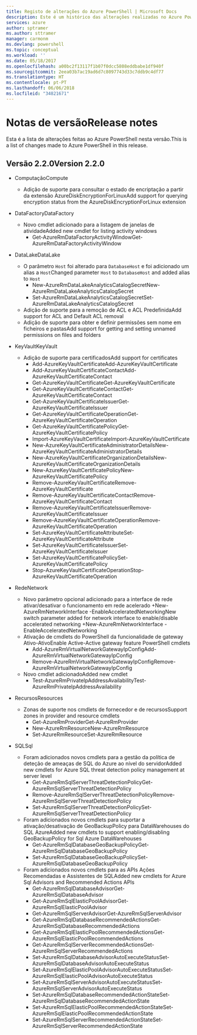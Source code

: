 ```yaml
---
title: Registo de alterações do Azure PowerShell | Microsoft Docs
description: Este é um histórico das alterações realizadas no Azure PowerShell na versão mais recente.
services: azure
author: sptramer
ms.author: sttramer
manager: carmonm
ms.devlang: powershell
ms.topic: conceptual
ms.workload: ''
ms.date: 05/18/2017
ms.openlocfilehash: a00bc2f13117f1b07f0dcc5808eddbabe1df940f
ms.sourcegitcommit: 2eea03b7ac19ad6d7c8097743d33c7ddb9c4df77
ms.translationtype: HT
ms.contentlocale: pt-PT
ms.lasthandoff: 06/06/2018
ms.locfileid: "34821671"
---
```

# <a name="release-notes"></a><span data-ttu-id="f49b2-103">Notas de versão</span><span class="sxs-lookup"><span data-stu-id="f49b2-103">Release notes</span></span>

<span data-ttu-id="f49b2-104">Esta é a lista de alterações feitas ao Azure PowerShell nesta versão.</span><span class="sxs-lookup"><span data-stu-id="f49b2-104">This is a list of changes made to Azure PowerShell in this release.</span></span>

## <a name="version-220"></a><span data-ttu-id="f49b2-105">Versão 2.2.0</span><span class="sxs-lookup"><span data-stu-id="f49b2-105">Version 2.2.0</span></span>
* <span data-ttu-id="f49b2-106">Computação</span><span class="sxs-lookup"><span data-stu-id="f49b2-106">Compute</span></span>
  - <span data-ttu-id="f49b2-107">Adição de suporte para consultar o estado de encriptação a partir da extensão AzureDiskEncryptionForLinux</span><span class="sxs-lookup"><span data-stu-id="f49b2-107">Add support for querying encryption status from the AzureDiskEncryptionForLinux extension</span></span>
* <span data-ttu-id="f49b2-108">DataFactory</span><span class="sxs-lookup"><span data-stu-id="f49b2-108">DataFactory</span></span>
  - <span data-ttu-id="f49b2-109">Novo cmdlet adicionado para a listagem de janelas de atividade</span><span class="sxs-lookup"><span data-stu-id="f49b2-109">Added new cmdlet for listing activity windows</span></span>
    + <span data-ttu-id="f49b2-110">Get-AzureRmDataFactoryActivityWindow</span><span class="sxs-lookup"><span data-stu-id="f49b2-110">Get-AzureRmDataFactoryActivityWindow</span></span>
* <span data-ttu-id="f49b2-111">DataLake</span><span class="sxs-lookup"><span data-stu-id="f49b2-111">DataLake</span></span>
  - <span data-ttu-id="f49b2-112">O parâmetro `Host` foi alterado para `DatabaseHost` e foi adicionado um alias a `Host`</span><span class="sxs-lookup"><span data-stu-id="f49b2-112">Changed parameter `Host` to `DatabaseHost` and added alias to `Host`</span></span>
    + <span data-ttu-id="f49b2-113">New-AzureRmDataLakeAnalyticsCatalogSecret</span><span class="sxs-lookup"><span data-stu-id="f49b2-113">New-AzureRmDataLakeAnalyticsCatalogSecret</span></span>
    + <span data-ttu-id="f49b2-114">Set-AzureRmDataLakeAnalyticsCatalogSecret</span><span class="sxs-lookup"><span data-stu-id="f49b2-114">Set-AzureRmDataLakeAnalyticsCatalogSecret</span></span>
  - <span data-ttu-id="f49b2-115">Adição de suporte para a remoção de ACL e ACL Predefinida</span><span class="sxs-lookup"><span data-stu-id="f49b2-115">Add support for ACL and Default ACL removal</span></span>
  - <span data-ttu-id="f49b2-116">Adição de suporte para obter e definir permissões sem nome em ficheiros e pastas</span><span class="sxs-lookup"><span data-stu-id="f49b2-116">Add support for getting and setting unnamed permissions on files and folders</span></span>
* <span data-ttu-id="f49b2-117">KeyVault</span><span class="sxs-lookup"><span data-stu-id="f49b2-117">KeyVault</span></span>
  - <span data-ttu-id="f49b2-118">Adição de suporte para certificados</span><span class="sxs-lookup"><span data-stu-id="f49b2-118">Add support for certificates</span></span>
    + <span data-ttu-id="f49b2-119">Add-AzureKeyVaultCertificate</span><span class="sxs-lookup"><span data-stu-id="f49b2-119">Add-AzureKeyVaultCertificate</span></span>
    + <span data-ttu-id="f49b2-120">Add-AzureKeyVaultCertificateContact</span><span class="sxs-lookup"><span data-stu-id="f49b2-120">Add-AzureKeyVaultCertificateContact</span></span>
    + <span data-ttu-id="f49b2-121">Get-AzureKeyVaultCertificate</span><span class="sxs-lookup"><span data-stu-id="f49b2-121">Get-AzureKeyVaultCertificate</span></span>
    + <span data-ttu-id="f49b2-122">Get-AzureKeyVaultCertificateContact</span><span class="sxs-lookup"><span data-stu-id="f49b2-122">Get-AzureKeyVaultCertificateContact</span></span>
    + <span data-ttu-id="f49b2-123">Get-AzureKeyVaultCertificateIssuer</span><span class="sxs-lookup"><span data-stu-id="f49b2-123">Get-AzureKeyVaultCertificateIssuer</span></span>
    + <span data-ttu-id="f49b2-124">Get-AzureKeyVaultCertificateOperation</span><span class="sxs-lookup"><span data-stu-id="f49b2-124">Get-AzureKeyVaultCertificateOperation</span></span>
    + <span data-ttu-id="f49b2-125">Get-AzureKeyVaultCertificatePolicy</span><span class="sxs-lookup"><span data-stu-id="f49b2-125">Get-AzureKeyVaultCertificatePolicy</span></span>
    + <span data-ttu-id="f49b2-126">Import-AzureKeyVaultCertificate</span><span class="sxs-lookup"><span data-stu-id="f49b2-126">Import-AzureKeyVaultCertificate</span></span>
    + <span data-ttu-id="f49b2-127">New-AzureKeyVaultCertificateAdministratorDetails</span><span class="sxs-lookup"><span data-stu-id="f49b2-127">New-AzureKeyVaultCertificateAdministratorDetails</span></span>
    + <span data-ttu-id="f49b2-128">New-AzureKeyVaultCertificateOrganizationDetails</span><span class="sxs-lookup"><span data-stu-id="f49b2-128">New-AzureKeyVaultCertificateOrganizationDetails</span></span>
    + <span data-ttu-id="f49b2-129">New-AzureKeyVaultCertificatePolicy</span><span class="sxs-lookup"><span data-stu-id="f49b2-129">New-AzureKeyVaultCertificatePolicy</span></span>
    + <span data-ttu-id="f49b2-130">Remove-AzureKeyVaultCertificate</span><span class="sxs-lookup"><span data-stu-id="f49b2-130">Remove-AzureKeyVaultCertificate</span></span>
    + <span data-ttu-id="f49b2-131">Remove-AzureKeyVaultCertificateContact</span><span class="sxs-lookup"><span data-stu-id="f49b2-131">Remove-AzureKeyVaultCertificateContact</span></span>
    + <span data-ttu-id="f49b2-132">Remove-AzureKeyVaultCertificateIssuer</span><span class="sxs-lookup"><span data-stu-id="f49b2-132">Remove-AzureKeyVaultCertificateIssuer</span></span>
    + <span data-ttu-id="f49b2-133">Remove-AzureKeyVaultCertificateOperation</span><span class="sxs-lookup"><span data-stu-id="f49b2-133">Remove-AzureKeyVaultCertificateOperation</span></span>
    + <span data-ttu-id="f49b2-134">Set-AzureKeyVaultCertificateAttribute</span><span class="sxs-lookup"><span data-stu-id="f49b2-134">Set-AzureKeyVaultCertificateAttribute</span></span>
    + <span data-ttu-id="f49b2-135">Set-AzureKeyVaultCertificateIssuer</span><span class="sxs-lookup"><span data-stu-id="f49b2-135">Set-AzureKeyVaultCertificateIssuer</span></span>
    + <span data-ttu-id="f49b2-136">Set-AzureKeyVaultCertificatePolicy</span><span class="sxs-lookup"><span data-stu-id="f49b2-136">Set-AzureKeyVaultCertificatePolicy</span></span>
    + <span data-ttu-id="f49b2-137">Stop-AzureKeyVaultCertificateOperation</span><span class="sxs-lookup"><span data-stu-id="f49b2-137">Stop-AzureKeyVaultCertificateOperation</span></span>
* <span data-ttu-id="f49b2-138">Rede</span><span class="sxs-lookup"><span data-stu-id="f49b2-138">Network</span></span>

  - <span data-ttu-id="f49b2-139">Novo parâmetro opcional adicionado para a interface de rede ativar/desativar o funcionamento em rede acelerado +New-AzureRmNetworkInterface -EnableAcceleratedNetworking</span><span class="sxs-lookup"><span data-stu-id="f49b2-139">New switch parameter added for network interface to enable/disable accelerated networking +New-AzureRmNetworkInterface -EnableAcceleratedNetworking</span></span>
  - <span data-ttu-id="f49b2-140">Ativação de cmdlets do PowerShell da funcionalidade de gateway Ativo-Ativo</span><span class="sxs-lookup"><span data-stu-id="f49b2-140">Enable Active-Active gateway feature PowerShell cmdlets</span></span>
    + <span data-ttu-id="f49b2-141">Add-AzureRmVirtualNetworkGatewayIpConfig</span><span class="sxs-lookup"><span data-stu-id="f49b2-141">Add-AzureRmVirtualNetworkGatewayIpConfig</span></span>
    + <span data-ttu-id="f49b2-142">Remove-AzureRmVirtualNetworkGatewayIpConfig</span><span class="sxs-lookup"><span data-stu-id="f49b2-142">Remove-AzureRmVirtualNetworkGatewayIpConfig</span></span>
  - <span data-ttu-id="f49b2-143">Novo cmdlet adicionado</span><span class="sxs-lookup"><span data-stu-id="f49b2-143">Added new cmdlet</span></span>
    + <span data-ttu-id="f49b2-144">Test-AzureRmPrivateIpAddressAvailability</span><span class="sxs-lookup"><span data-stu-id="f49b2-144">Test-AzureRmPrivateIpAddressAvailability</span></span>
* <span data-ttu-id="f49b2-145">Recursos</span><span class="sxs-lookup"><span data-stu-id="f49b2-145">Resources</span></span>
  - <span data-ttu-id="f49b2-146">Zonas de suporte nos cmdlets de fornecedor e de recursos</span><span class="sxs-lookup"><span data-stu-id="f49b2-146">Support zones in provider and resource cmdlets</span></span>
    + <span data-ttu-id="f49b2-147">Get-AzureRmProvider</span><span class="sxs-lookup"><span data-stu-id="f49b2-147">Get-AzureRmProvider</span></span>
    + <span data-ttu-id="f49b2-148">New-AzureRmResource</span><span class="sxs-lookup"><span data-stu-id="f49b2-148">New-AzureRmResource</span></span>
    + <span data-ttu-id="f49b2-149">Set-AzureRmResource</span><span class="sxs-lookup"><span data-stu-id="f49b2-149">Set-AzureRmResource</span></span>
* <span data-ttu-id="f49b2-150">SQL</span><span class="sxs-lookup"><span data-stu-id="f49b2-150">Sql</span></span>
  - <span data-ttu-id="f49b2-151">Foram adicionados novos cmdlets para a gestão da política de deteção de ameaças de SQL do Azure ao nível do servidor</span><span class="sxs-lookup"><span data-stu-id="f49b2-151">Added new cmdlets for Azure SQL threat detection policy management at server level</span></span>
    + <span data-ttu-id="f49b2-152">Get-AzureRmSqlServerThreatDetectionPolicy</span><span class="sxs-lookup"><span data-stu-id="f49b2-152">Get-AzureRmSqlServerThreatDetectionPolicy</span></span>
    + <span data-ttu-id="f49b2-153">Remove-AzureRmSqlServerThreatDetectionPolicy</span><span class="sxs-lookup"><span data-stu-id="f49b2-153">Remove-AzureRmSqlServerThreatDetectionPolicy</span></span>
    + <span data-ttu-id="f49b2-154">Set-AzureRmSqlServerThreatDetectionPolicy</span><span class="sxs-lookup"><span data-stu-id="f49b2-154">Set-AzureRmSqlServerThreatDetectionPolicy</span></span>
  - <span data-ttu-id="f49b2-155">Foram adicionados novos cmdlets para suportar a ativação/desativação de GeoBackupPolicy para DataWarehouses do SQL Azure</span><span class="sxs-lookup"><span data-stu-id="f49b2-155">Added new cmdlets to support enabling/disabling GeoBackupPolicy for Sql Azure DataWarehouses</span></span>
    + <span data-ttu-id="f49b2-156">Get-AzureRmSqlDatabaseGeoBackupPolicy</span><span class="sxs-lookup"><span data-stu-id="f49b2-156">Get-AzureRmSqlDatabaseGeoBackupPolicy</span></span>
    + <span data-ttu-id="f49b2-157">Set-AzureRmSqlDatabaseGeoBackupPolicy</span><span class="sxs-lookup"><span data-stu-id="f49b2-157">Set-AzureRmSqlDatabaseGeoBackupPolicy</span></span>
  - <span data-ttu-id="f49b2-158">Foram adicionados novos cmdlets para as APIs Ações Recomendadas e Assistentes de SQL</span><span class="sxs-lookup"><span data-stu-id="f49b2-158">Added new cmdlets for Azure Sql Advisors and Recommended Actions APIs</span></span>
    + <span data-ttu-id="f49b2-159">Get-AzureRmSqlDatabaseAdvisor</span><span class="sxs-lookup"><span data-stu-id="f49b2-159">Get-AzureRmSqlDatabaseAdvisor</span></span>
    + <span data-ttu-id="f49b2-160">Get-AzureRmSqlElasticPoolAdvisor</span><span class="sxs-lookup"><span data-stu-id="f49b2-160">Get-AzureRmSqlElasticPoolAdvisor</span></span>
    + <span data-ttu-id="f49b2-161">Get-AzureRmSqlServerAdvisor</span><span class="sxs-lookup"><span data-stu-id="f49b2-161">Get-AzureRmSqlServerAdvisor</span></span>
    + <span data-ttu-id="f49b2-162">Get-AzureRmSqlDatabaseRecommendedActions</span><span class="sxs-lookup"><span data-stu-id="f49b2-162">Get-AzureRmSqlDatabaseRecommendedActions</span></span>
    + <span data-ttu-id="f49b2-163">Get-AzureRmSqlElasticPoolRecommendedActions</span><span class="sxs-lookup"><span data-stu-id="f49b2-163">Get-AzureRmSqlElasticPoolRecommendedActions</span></span>
    + <span data-ttu-id="f49b2-164">Get-AzureRmSqlServerRecommendedActions</span><span class="sxs-lookup"><span data-stu-id="f49b2-164">Get-AzureRmSqlServerRecommendedActions</span></span>
    + <span data-ttu-id="f49b2-165">Set-AzureRmSqlDatabaseAdvisorAutoExecuteStatus</span><span class="sxs-lookup"><span data-stu-id="f49b2-165">Set-AzureRmSqlDatabaseAdvisorAutoExecuteStatus</span></span>
    + <span data-ttu-id="f49b2-166">Set-AzureRmSqlElasticPoolAdvisorAutoExecuteStatus</span><span class="sxs-lookup"><span data-stu-id="f49b2-166">Set-AzureRmSqlElasticPoolAdvisorAutoExecuteStatus</span></span>
    + <span data-ttu-id="f49b2-167">Set-AzureRmSqlServerAdvisorAutoExecuteStatus</span><span class="sxs-lookup"><span data-stu-id="f49b2-167">Set-AzureRmSqlServerAdvisorAutoExecuteStatus</span></span>
    + <span data-ttu-id="f49b2-168">Set-AzureRmSqlDatabaseRecommendedActionState</span><span class="sxs-lookup"><span data-stu-id="f49b2-168">Set-AzureRmSqlDatabaseRecommendedActionState</span></span>
    + <span data-ttu-id="f49b2-169">Set-AzureRmSqlElasticPoolRecommendedActionState</span><span class="sxs-lookup"><span data-stu-id="f49b2-169">Set-AzureRmSqlElasticPoolRecommendedActionState</span></span>
    + <span data-ttu-id="f49b2-170">Set-AzureRmSqlServerRecommendedActionState</span><span class="sxs-lookup"><span data-stu-id="f49b2-170">Set-AzureRmSqlServerRecommendedActionState</span></span>
